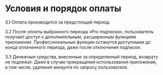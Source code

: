 # Условия и порядок оплаты

3.1 Оплата производится за предстоящий период.

3.2 После оплаты выбранного периода «Pro подписки», пользователь получает доступ к дополнительным, расширенным функциям приложения. Профессиональные функции останутся доступными до конца оплаченного периода, даже после отключения подписки.

3.3 Денежные средства, внесенные за определенный период, возврату не подлежат. Даже в случае прекращения использования приложения, в том числе, удаления аккаунта по запросу пользователя.